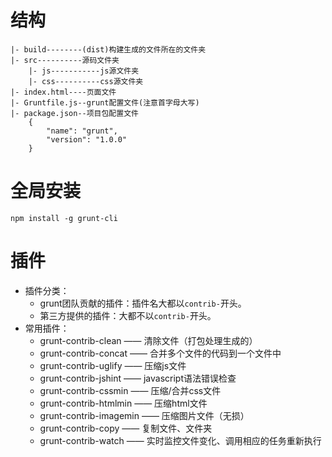 # 结构
```
|- build--------(dist)构建生成的文件所在的文件夹
|- src----------源码文件夹
    |- js-----------js源文件夹
    |- css----------css源文件夹
|- index.html----页面文件
|- Gruntfile.js--grunt配置文件(注意首字母大写)
|- package.json--项目包配置文件
    {
        "name": "grunt",
        "version": "1.0.0"
    }
```

# 全局安装
`npm install -g grunt-cli`

# 插件
* 插件分类：
    * grunt团队贡献的插件：插件名大都以`contrib-`开头。
    * 第三方提供的插件：大都不以`contrib-`开头。
* 常用插件：
    * grunt-contrib-clean —— 清除文件（打包处理生成的）
    * grunt-contrib-concat —— 合并多个文件的代码到一个文件中
    * grunt-contrib-uglify —— 压缩js文件
    * grunt-contrib-jshint —— javascript语法错误检查
    * grunt-contrib-cssmin —— 压缩/合并css文件
    * grunt-contrib-htmlmin —— 压缩html文件
    * grunt-contrib-imagemin —— 压缩图片文件（无损）
    * grunt-contrib-copy —— 复制文件、文件夹
    * grunt-contrib-watch —— 实时监控文件变化、调用相应的任务重新执行